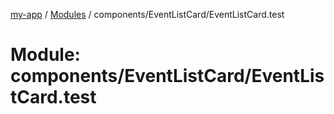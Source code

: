 [my-app](../README.md) / [Modules](../modules.md) / components/EventListCard/EventListCard.test

# Module: components/EventListCard/EventListCard.test
